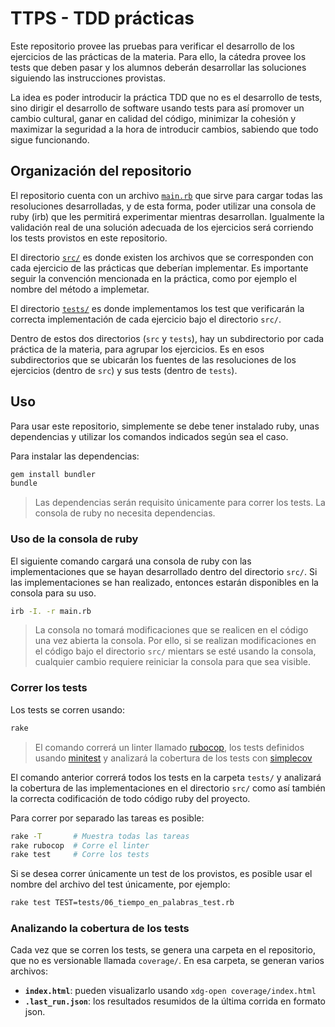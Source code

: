 # TTPS - TDD prácticas

Este repositorio provee las pruebas para verificar el desarrollo de los
ejercicios de las prácticas de la materia. Para ello, la cátedra provee los tests
que deben pasar y los alumnos deberán desarrollar las soluciones siguiendo las
instrucciones provistas.

La idea es poder introducir la práctica TDD que no es el desarrollo de tests,
sino dirigir el desarrollo de software usando tests para así promover un cambio
cultural, ganar en calidad del código, minimizar la cohesión y maximizar la
seguridad a la hora de introducir cambios, sabiendo que todo sigue funcionando.

## Organización del repositorio

El repositorio cuenta con un archivo [`main.rb`](./main.rb) que sirve para
cargar todas las resoluciones desarrolladas, y de esta forma, poder utilizar
una consola de ruby (irb) que les permitirá experimentar mientras desarrollan.
Igualmente la validación real de una solución adecuada de los ejercicios será
corriendo los tests provistos en este repositorio.

El directorio [`src/`](./src) es donde existen los archivos que se corresponden
con cada ejercicio de las prácticas que deberían implementar. Es importante seguir
la convención mencionada en la práctica, como por ejemplo el nombre del método a
implemetar.

El directorio [`tests/`](./tests) es donde implementamos los test que
verificarán la correcta implementación de cada ejercicio bajo el directorio
`src/`.

Dentro de estos dos directorios (`src` y `tests`), hay un subdirectorio por cada
práctica de la materia, para agrupar los ejercicios. Es en esos subdirectorios que
se ubicarán los fuentes de las resoluciones de los ejercicios (dentro de `src`) y
sus tests (dentro de `tests`).

## Uso

Para usar este repositorio, simplemente se debe tener instalado ruby,
unas dependencias y utilizar los comandos indicados según sea el caso.

Para instalar las dependencias:

```bash
gem install bundler
bundle
```
> Las dependencias serán requisito únicamente para correr los tests. La consola
> de ruby no necesita dependencias.

### Uso de la consola de ruby

El siguiente comando cargará una consola de ruby con las implementaciones que se
hayan desarrollado dentro del directorio `src/`. Si las implementaciones se han
realizado, entonces estarán disponibles en la consola para su uso.

```bash
irb -I. -r main.rb
```

> La consola no tomará modificaciones que se realicen en el código una
> vez abierta la consola. Por ello, si se realizan modificaciones en el
> código bajo el directorio `src/` mientars se esté usando la consola, cualquier
> cambio requiere reiniciar la consola para que sea visible.

### Correr los tests

Los tests se corren usando:

```bash
rake
```

> El comando correrá un linter llamado [rubocop](https://rubocop.org/), los
> tests definidos usando [minitest](https://docs.seattlerb.org/minitest/) y
> analizará la cobertura de los tests con [simplecov](https://github.com/simplecov-ruby/simplecov)

El comando anterior correrá todos los tests en la carpeta `tests/` y analizará
la cobertura de las implementaciones en el directorio `src/` como así también la
correcta codificación de todo código ruby del proyecto.

Para correr por separado las tareas es posible:

```bash
rake -T       # Muestra todas las tareas
rake rubocop  # Corre el linter
rake test     # Corre los tests
```

Si se desea correr únicamente un test de los provistos, es posible usar el
nombre del archivo del test únicamente, por ejemplo:

```bash
rake test TEST=tests/06_tiempo_en_palabras_test.rb
```

### Analizando la cobertura de los tests

Cada vez que se corren los tests, se genera una carpeta en el repositorio, que
no es versionable llamada `coverage/`. En esa carpeta, se generan varios
archivos:

* **`index.html`**: pueden visualizarlo usando `xdg-open coverage/index.html`
* **`.last_run.json`**: los resultados resumidos de la última corrida en formato
  json.
